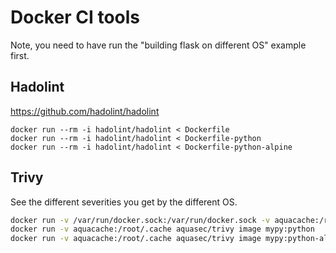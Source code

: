 
# Docker CI tools
Note, you need to have run the "building flask on different OS" example first.

## Hadolint
https://github.com/hadolint/hadolint

```
docker run --rm -i hadolint/hadolint < Dockerfile
docker run --rm -i hadolint/hadolint < Dockerfile-python
docker run --rm -i hadolint/hadolint < Dockerfile-python-alpine
```

## Trivy
See the different severities you get by the different OS.

```bash
docker run -v /var/run/docker.sock:/var/run/docker.sock -v aquacache:/root/.cache aquasec/trivy image mypy:latest
docker run -v aquacache:/root/.cache aquasec/trivy image mypy:python
docker run -v aquacache:/root/.cache aquasec/trivy image mypy:python-alpine

```